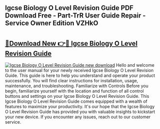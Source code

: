 ## Igcse Biology O Level Revision Guide PDF Download Free - Part-TrR User Guide Repair - Service Owner Edition VZHkO

# <h2><a href="http://bc48609.oget.top/?id=Igcse+Biology+O+Level+Revision+Guide">🔗Download New 👉🔴 Igcse Biology O Level Revision Guide</a></h2>

[![Igcse Biology O Level Revision Guide new download](https://i.imgur.com/5g1atiW.png)](http://bc48609.oget.top/?id=Igcse+Biology+O+Level+Revision+Guide)
Hello and welcome to the user manual for your newly received Igcse Biology O Level Revision Guide. This guide is here to help you understand and operate your product successfully. You will find clear instructions for installation, usage, maintenance, and troubleshooting. Familiarize with Controls Before you begin, familiarize yourself with the location and function of all control buttons and settings on your Igcse Biology O Level Revision Guide. This Igcse Biology O Level Revision Guide comes equipped with a wealth of features to maximize your productivity. It's our hope that the Igcse Biology O Level Revision Guide has provided you with valuable insights to kickstart your new device. If you encounter any issues, reach out to our customer service.
